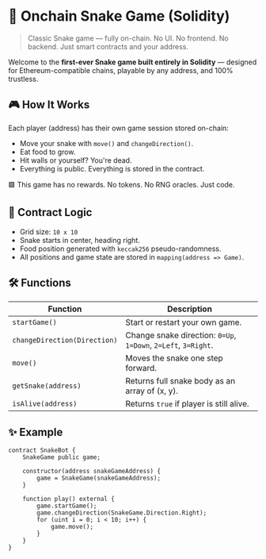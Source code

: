 # 🐍 Onchain Snake Game (Solidity)         
        
> Classic Snake game — fully on-chain. No UI. No frontend. No backend. Just smart contracts and your address.     
        
Welcome to the **first-ever Snake game built entirely in Solidity** — designed for Ethereum-compatible chains, playable by any address, and 100% trustless.    
            
## 🎮 How It Works   
        
Each player (address) has their own game session stored on-chain:   
       
- Move your snake with `move()` and `changeDirection()`. 
- Eat food to grow.     
- Hit walls or yourself? You're dead.   
- Everything is public. Everything is stored in the contract.  
     
🟩 This game has no rewards. No tokens. No RNG oracles. Just code.    
    
## 🧠 Contract Logic   
       
- Grid size: `10 x 10`    
- Snake starts in center, heading right.  
- Food position generated with `keccak256` pseudo-randomness.  
- All positions and game state are stored in `mapping(address => Game)`.  
  
## 🛠 Functions 
 
| Function | Description |    
|---------|-------------|    
| `startGame()` | Start or restart your own game. |    
| `changeDirection(Direction)` | Change snake direction: `0=Up`, `1=Down`, `2=Left`, `3=Right`. |   
| `move()` | Moves the snake one step forward. |   
| `getSnake(address)` | Returns full snake body as an array of (x, y). |   
| `isAlive(address)` | Returns `true` if player is still alive. |

## ✨ Example

```solidity
contract SnakeBot {
    SnakeGame public game;

    constructor(address snakeGameAddress) {
        game = SnakeGame(snakeGameAddress);
    }

    function play() external {
        game.startGame();
        game.changeDirection(SnakeGame.Direction.Right);
        for (uint i = 0; i < 10; i++) {
            game.move();
        }
    }
}
